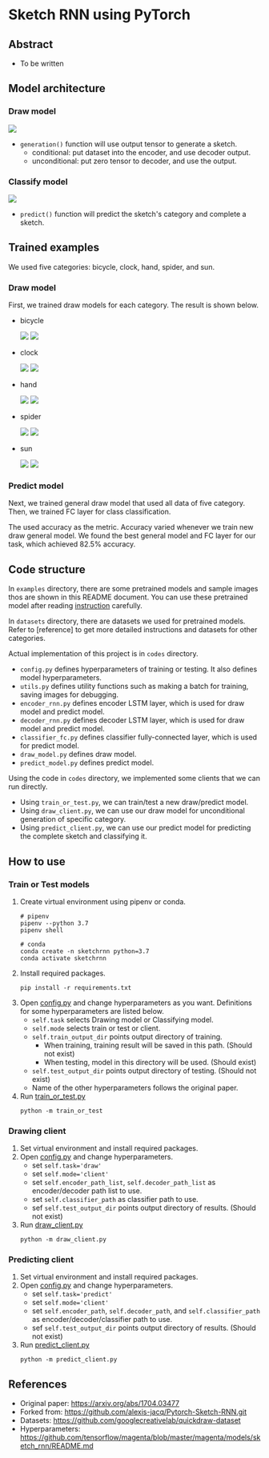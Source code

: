 # Sketch RNN using PyTorch

## Abstract
- To be written

## Model architecture
### Draw model
![](examples/models/draw_model.png)
- ```generation()``` function will use output tensor to generate a sketch. 
    - conditional: put dataset into the encoder, and use decoder output. 
    - unconditional: put zero tensor to decoder, and use the output. 

### Classify model
![](examples/models/predict_model.png)
- ```predict()``` function will predict the sketch's category and complete a sketch. 

## Trained examples
We used five categories: bicycle, clock, hand, spider, and sun. 

### Draw model
First, we trained draw models for each category. The result is shown below. 
- bicycle
    
    ![](examples/draw/bicycle/output_1_bicycle_uncond_strokes_4.jpg)
    ![](examples/draw/bicycle/output_3_bicycle_uncond_strokes_4.jpg)

- clock
    
    ![](examples/draw/clock/output_8_clock_uncond_strokes_3.jpg)
    ![](examples/draw/clock/output_9_clock_uncond_strokes_5.jpg)

- hand

    ![](examples/draw/hand/output_12_hand_uncond_strokes_1.jpg)
    ![](examples/draw/hand/output_14_hand_uncond_strokes_1.jpg)

- spider

    ![](examples/draw/spider/output_15_spider_uncond_strokes_8.jpg)
    ![](examples/draw/spider/output_19_spider_uncond_strokes_7.jpg)

- sun

    ![](examples/draw/sun/output_20_sun_uncond_strokes_10.jpg)
    ![](examples/draw/sun/output_21_sun_uncond_strokes_8.jpg)

### Predict model
Next, we trained general draw model that used all data of five category. Then, we trained FC layer for class classification. 

The used accuracy as the metric. Accuracy varied whenever we train new draw general model. We found the best general model and FC layer for our task, which achieved 82.5% accuracy. 

## Code structure
In ```examples``` directory, there are some pretrained models and sample images thos are shown in this README document. You can use these pretrained model after reading [instruction](#how-to-use) carefully. 

In ```datasets``` directory, there are datasets we used for pretrained models. Refer to [reference] to get more detailed instructions and datasets for other categories. 

Actual implementation of this project is in ```codes``` directory. 
- ```config.py``` defines hyperparameters of training or testing. It also defines model hyperparameters. 
- ```utils.py``` defines utility functions such as making a batch for training, saving images for debugging. 
- ```encoder_rnn.py``` defines encoder LSTM layer, which is used for draw model and predict model. 
- ```decoder_rnn.py``` defines decoder LSTM layer, which is used for draw model and predict model. 
- ```classifier_fc.py``` defines classifier fully-connected layer, which is used for predict model. 
- ```draw_model.py``` defines draw model. 
- ```predict_model.py``` defines predict model. 

Using the code in ```codes``` directory, we implemented some clients that we can run directly. 
- Using ```train_or_test.py```, we can train/test a new draw/predict model. 
- Using ```draw_client.py```, we can use our draw model for unconditional generation of specific category. 
- Using ```predict_client.py```, we can use our predict model for predicting the complete sketch and classifying it. 

## How to use
### Train or Test models
1. Create virtual environment using pipenv or conda. 
    ```
    # pipenv
    pipenv --python 3.7
    pipenv shell

    # conda
    conda create -n sketchrnn python=3.7
    conda activate sketchrnn
    ```
2. Install required packages. 
    ```
    pip install -r requirements.txt
    ```
3. Open [config.py](codes/config.py) and change hyperparameters as you want. Definitions for some hyperparameters are listed below. 
    - ```self.task``` selects Drawing model or Classifying model. 
    - ```self.mode``` selects train or test or client. 
    - ```self.train_output_dir``` points output directory of training. 
        - When training, training result will be saved in this path. (Should not exist)
        - When testing, model in this directory will be used. (Should exist)
    - ```self.test_output_dir``` points output directory of testing. (Should not exist)
    - Name of the other hyperparameters follows the original paper. 
4. Run [train_or_test.py](train_or_test.py)
    ```
    python -m train_or_test
    ```

### Drawing client
1. Set virtual environment and install required packages. 
2. Open [config.py](codes/config.py) and change hyperparameters. 
    - set ```self.task='draw'```
    - set ```self.mode='client'```
    - set ```self.encoder_path_list```, ```self.decoder_path_list``` as encoder/decoder path list to use. 
    - set ```self.classifier_path``` as classifier path to use. 
    - sef ```self.test_output_dir``` points output directory of results. (Should not exist)
3. Run [draw_client.py](draw_client.py)
    ```
    python -m draw_client.py
    ```

### Predicting client
1. Set virtual environment and install required packages. 
2. Open [config.py](codes/config.py) and change hyperparameters. 
    - set ```self.task='predict'```
    - set ```self.mode='client'```
    - set ```self.encoder_path```, ```self.decoder_path```, and ```self.classifier_path``` as encoder/decoder/classifier path to use. 
    - sef ```self.test_output_dir``` points output directory of results. (Should not exist)
3. Run [predict_client.py](predict_client.py)
    ```
    python -m predict_client.py
    ```


## References
- Original paper: https://arxiv.org/abs/1704.03477
- Forked from: https://github.com/alexis-jacq/Pytorch-Sketch-RNN.git
- Datasets: https://github.com/googlecreativelab/quickdraw-dataset
- Hyperparameters: https://github.com/tensorflow/magenta/blob/master/magenta/models/sketch_rnn/README.md
